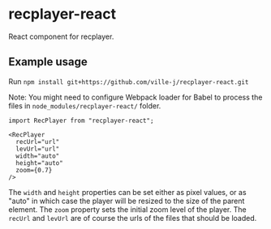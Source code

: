 # recplayer-react

React component for recplayer.

## Example usage

Run
`npm install git+https://github.com/ville-j/recplayer-react.git`

Note: You might need to configure Webpack loader for Babel to process the files in `node_modules/recplayer-react/` folder.

```
import RecPlayer from "recplayer-react";

<RecPlayer
  recUrl="url"
  levUrl="url"
  width="auto"
  height="auto"
  zoom={0.7}
/>
```

The `width` and `height` properties can be set either as pixel values, or as "auto" in which case the player will be resized to the size of the parent element. The `zoom` property sets the initial zoom level of the player. The `recUrl` and `levUrl` are of course the urls of the files that should be loaded.
